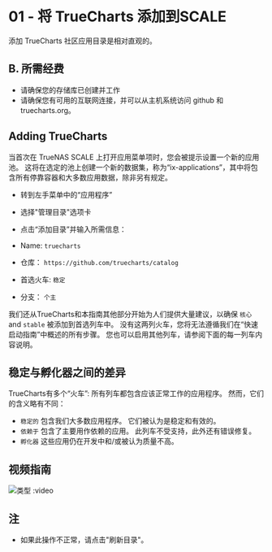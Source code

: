 # 01 - 将 TrueCharts 添加到SCALE

添加 TrueCharts 社区应用目录是相对直观的。

## B. 所需经费

- 请确保您的存储库已创建并工作
- 请确保您有可用的互联网连接，并可以从主机系统访问 github 和 truecharts.org。

## Adding TrueCharts

当首次在 TrueNAS SCALE 上打开应用菜单项时，您会被提示设置一个新的应用池。 这将在选定的池上创建一个新的数据集，称为“ix-applications”，其中将包含所有停靠容器和大多数应用数据，除非另有规定。

- 转到左手菜单中的“应用程序”
- 选择"管理目录"选项卡
- 点击“添加目录”并输入所需信息：

- Name: `truecharts`
- 仓库： `https://github.com/truecharts/catalog`
- 首选火车: `稳定`
- 分支： `个主`

我们还从TrueCharts和本指南其他部分开始为人们提供大量建议，以确保 `核心` and `stable` 被添加到首选列车中。 没有这两列火车，您将无法遵循我们在“快速启动指南”中概述的所有步骤。 您也可以启用其他列车，请参阅下面的每一列车内容说明。

## 稳定与孵化器之间的差异

TrueCharts有多个“火车”: 所有列车都包含应该正常工作的应用程序。 然而，它们的含义略有不同：

- `稳定的` 包含我们大多数应用程序。 它们被认为是稳定和有效的。
- `依赖于` 包含了主要用作依赖的应用。 此列车不受支持，此外还有错误修复。
- `孵化器` 这些应用仍在开发中和/或被认为质量不高。

## 视频指南

![类型 :video](https://www.youtube.com/embed/Vomm8uvdCM0)

## 注

- 如果此操作不正常，请点击"刷新目录"。
